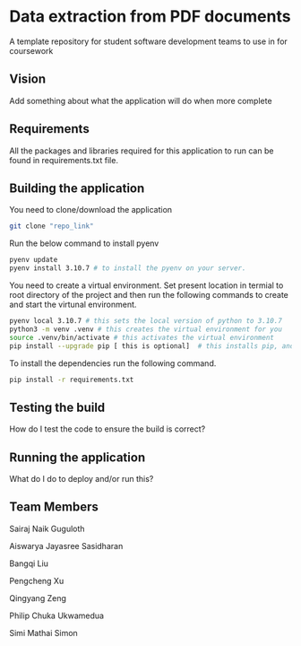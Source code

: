 # Data extraction from PDF documents
A template repository for student software development teams to use in for coursework


## Vision
 Add something about what the application will do when more complete
  
## Requirements
All the packages and libraries required for this application to run can be found in requirements.txt file.
## Building the application
You need to clone/download the application  

```bash
git clone "repo_link"
```
Run the below command to install pyenv

```bash
pyenv update
pyenv install 3.10.7 # to install the pyenv on your server.
```

You need to create a virtual environment. Set present location in termial to root directory of the project and then run the following commands to create and start the virtunal environment.  
```bash
pyenv local 3.10.7 # this sets the local version of python to 3.10.7
python3 -m venv .venv # this creates the virtual environment for you
source .venv/bin/activate # this activates the virtual environment
pip install --upgrade pip [ this is optional]  # this installs pip, and upgrades it if required.
```

To install the dependencies run the following command.
```bash
pip install -r requirements.txt
```
## Testing the build
How do I test the code to ensure the build is correct?
  
## Running the application
 What do I do to deploy and/or run this?
  
## Team Members
 Sairaj Naik Guguloth

 Aiswarya Jayasree Sasidharan
  
 Bangqi Liu
  
 Pengcheng Xu
  
 Qingyang Zeng

 Philip Chuka Ukwamedua

 Simi Mathai Simon
